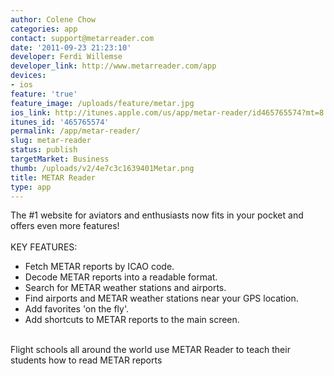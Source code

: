 ```yaml
---
author: Colene Chow
categories: app
contact: support@metarreader.com
date: '2011-09-23 21:23:10'
developer: Ferdi Willemse
developer_link: http://www.metarreader.com/app
devices: 
- ios
feature: 'true'
feature_image: /uploads/feature/metar.jpg
ios_link: http://itunes.apple.com/us/app/metar-reader/id465765574?mt=8
itunes_id: '465765574'
permalink: /app/metar-reader/
slug: metar-reader
status: publish
targetMarket: Business
thumb: /uploads/v2/4e7c3c1639401Metar.png
title: METAR Reader
type: app
---
```


The #1 website for aviators and enthusiasts now fits in your pocket and offers even more features!<br />
<br />
KEY FEATURES:<br />
* Fetch METAR reports by ICAO code.<br />
* Decode METAR reports into a readable format.<br />
* Search for METAR weather stations and airports.<br />
* Find airports and METAR weather stations near your GPS location.<br />
* Add favorites 'on the fly'.<br />
* Add shortcuts to METAR reports to the main screen.<br />
<br />
Flight schools all around the world use METAR Reader to teach their students how to read METAR reports